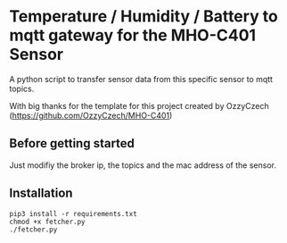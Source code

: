 # Temperature / Humidity / Battery to mqtt gateway for the MHO-C401 Sensor

A python script to transfer sensor data from this specific sensor to mqtt topics.

With big thanks for the template for this project created by OzzyCzech (https://github.com/OzzyCzech/MHO-C401)

## Before getting started

Just modifiy the broker ip, the topics and the mac address of the sensor.

## Installation

```
pip3 install -r requirements.txt
chmod +x fetcher.py
./fetcher.py
```

